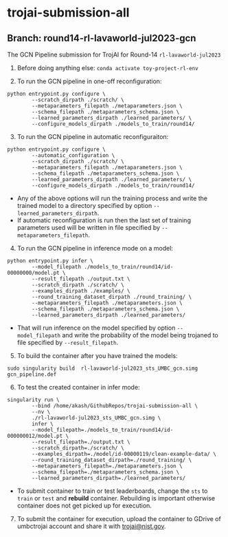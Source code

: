 # trojai-submission-all
## Branch: round14-rl-lavaworld-jul2023-gcn

The GCN Pipeline submission for TrojAI for Round-14 `rl-lavaworld-jul2023`

 1. Before doing anything else: ```conda activate toy-project-rl-env```

 2. To run the GCN pipeline in one-off reconfiguration:
  ```
  python entrypoint.py configure \
          --scratch_dirpath ./scratch/ \
          --metaparameters_filepath ./metaparameters.json \
          --schema_filepath ./metaparameters_schema.json \
          --learned_parameters_dirpath ./learned_parameters/ \
          --configure_models_dirpath ./models_to_train/round14/ 
  ```

 3. To run the GCN pipeline in automatic reconfiguraiton:
  ```
  python entrypoint.py configure \
          --automatic_configuration \
          --scratch_dirpath ./scratch/ \
          --metaparameters_filepath ./metaparameters.json \
          --schema_filepath ./metaparameters_schema.json \
          --learned_parameters_dirpath ./learned_parameters/ \
          --configure_models_dirpath ./models_to_train/round14/ 
  ```

  * Any of the above options will run the training process and write the trained model to a directory specified by option `--learned_parameters_dirpath`.
  * If automatic reconfiguration is run then the last set of training parameters used will be written in file specified by `--metaparameters_filepath`.


 4. To run the GCN pipeline in inference mode on a model:
  ```
  python entrypoint.py infer \
          --model_filepath ./models_to_train/round14/id-00000000/model.pt \
          --result_filepath ./output.txt \
          --scratch_dirpath ./scratch/ \
          --examples_dirpath ./examples/ \
          --round_training_dataset_dirpath ./round_training/ \
          --metaparameters_filepath ./metaparameters.json \
          --schema_filepath ./metaparameters_schema.json \
          --learned_parameters_dirpath ./learned_parameters/ 
  ```

  * That will run inference on the model specified by option `--model_filepath` and write the probability of the model being trojaned to file specified by `--result_filepath`.


 5. To build the container after you have trained the models:
  ```
  sudo singularity build  rl-lavaworld-jul2023_sts_UMBC_gcn.simg  gcn_pipeline.def
  ```


 6. To test the created container in infer mode:
  ```
  singularity run \
          --bind /home/akash/GithubRepos/trojai-submission-all \
          --nv \
          ./rl-lavaworld-jul2023_sts_UMBC_gcn.simg \
          infer \
          --model_filepath=./models_to_train/round14/id-000000012/model.pt \
          --result_filepath=./output.txt \
          --scratch_dirpath=./scratch/ \
          --examples_dirpath=./model/id-00000119/clean-example-data/ \
          --round_training_dataset_dirpath=./round_training/ \
          --metaparameters_filepath=./metaparameters.json \
          --schema_filepath=./metaparameters_schema.json \
          --learned_parameters_dirpath=./learned_parameters/ 
  ```
  * To submit container to train or test leaderboards, change the `sts` to `train` or `test` and **rebuild** container. Rebuilding is important otherwise container does not get picked up for execution.


 7. To submit the container for execution, upload the container to GDrive of umbctrojai account and share it with trojai@nist.gov.
